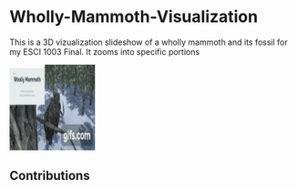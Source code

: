 # Wholly-Mammoth-Visualization
This is a 3D vizualization slideshow of a wholly mammoth and its fossil for my ESCI 1003 Final. It zooms into specific portions 

<img src="title.gif" width="150" height="150"/>

## Contributions




